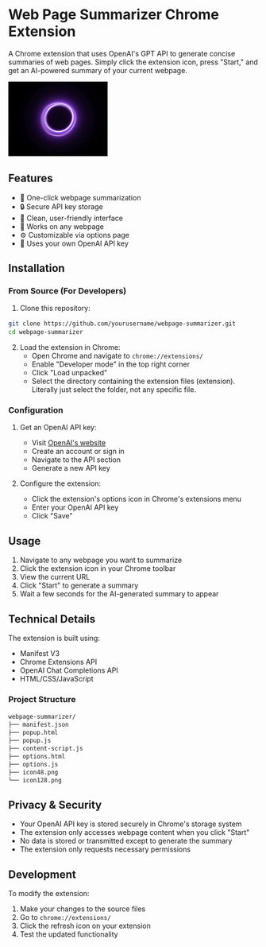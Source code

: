 # Web Page Summarizer Chrome Extension

A Chrome extension that uses OpenAI's GPT API to generate concise summaries of web pages. Simply click the extension icon, press "Start," and get an AI-powered summary of your current webpage.

<img src="demo.gif" width="200">

## Features

- 🚀 One-click webpage summarization
- 🔒 Secure API key storage
- 📱 Clean, user-friendly interface
- 🔄 Works on any webpage
- ⚙️ Customizable via options page
- 🔐 Uses your own OpenAI API key

## Installation

### From Source (For Developers)

1. Clone this repository:

```bash
git clone https://github.com/yourusername/webpage-summarizer.git
cd webpage-summarizer
```

2. Load the extension in Chrome:
   - Open Chrome and navigate to `chrome://extensions/`
   - Enable "Developer mode" in the top right corner
   - Click "Load unpacked"
   - Select the directory containing the extension files (extension). Literally just select the folder, not any specific file.

### Configuration

1. Get an OpenAI API key:

   - Visit [OpenAI's website](https://platform.openai.com/)
   - Create an account or sign in
   - Navigate to the API section
   - Generate a new API key

2. Configure the extension:
   - Click the extension's options icon in Chrome's extensions menu
   - Enter your OpenAI API key
   - Click "Save"

## Usage

1. Navigate to any webpage you want to summarize
2. Click the extension icon in your Chrome toolbar
3. View the current URL
4. Click "Start" to generate a summary
5. Wait a few seconds for the AI-generated summary to appear

## Technical Details

The extension is built using:

- Manifest V3
- Chrome Extensions API
- OpenAI Chat Completions API
- HTML/CSS/JavaScript

### Project Structure

```
webpage-summarizer/
├── manifest.json
├── popup.html
├── popup.js
├── content-script.js
├── options.html
├── options.js
├── icon48.png
└── icon128.png
```

## Privacy & Security

- Your OpenAI API key is stored securely in Chrome's storage system
- The extension only accesses webpage content when you click "Start"
- No data is stored or transmitted except to generate the summary
- The extension only requests necessary permissions

## Development

To modify the extension:

1. Make your changes to the source files
2. Go to `chrome://extensions/`
3. Click the refresh icon on your extension
4. Test the updated functionality
